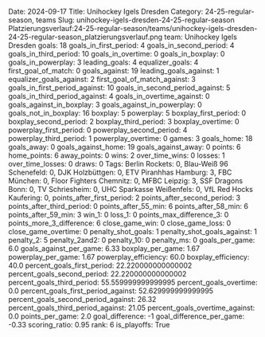 Date: 2024-09-17
Title: Unihockey Igels Dresden
Category: 24-25-regular-season, teams
Slug: unihockey-igels-dresden-24-25-regular-season
Platzierungsverlauf:24-25-regular-season/teams/unihockey-igels-dresden-24-25-regular-season_platzierungsverlauf.png
team: Unihockey Igels Dresden
goals: 18
goals_in_first_period: 4
goals_in_second_period: 4
goals_in_third_period: 10
goals_in_overtime: 0
goals_in_boxplay: 0
goals_in_powerplay: 3
leading_goals: 4
equalizer_goals: 4
first_goal_of_match: 0
goals_against: 19
leading_goals_against: 1
equalizer_goals_against: 2
first_goal_of_match_against: 3
goals_in_first_period_against: 10
goals_in_second_period_against: 5
goals_in_third_period_against: 4
goals_in_overtime_against: 0
goals_against_in_boxplay: 3
goals_against_in_powerplay: 0
goals_not_in_boxplay: 16
boxplay: 5
powerplay: 5
boxplay_first_period: 0
boxplay_second_period: 2
boxplay_third_period: 3
boxplay_overtime: 0
powerplay_first_period: 0
powerplay_second_period: 4
powerplay_third_period: 1
powerplay_overtime: 0
games: 3
goals_home: 18
goals_away: 0
goals_against_home: 19
goals_against_away: 0
points: 6
home_points: 6
away_points: 0
wins: 2
over_time_wins: 0
losses: 1
over_time_losses: 0
draws: 0
Tags:  Berlin Rockets: 0,  Blau-Weiß 96 Schenefeld: 0,  DJK Holzbüttgen: 0,  ETV Piranhhas Hamburg: 3,  FBC München: 0,  Floor Fighters Chemnitz: 0,  MFBC Leipzig: 3,  SSF Dragons Bonn: 0,  TV Schriesheim: 0,  UHC Sparkasse Weißenfels: 0,  VfL Red Hocks Kaufering: 0,
points_after_first_period: 2
points_after_second_period: 3
points_after_third_period: 0
points_after_55_min: 6
points_after_58_min: 6
points_after_59_min: 3
win_1: 0
loss_1: 0
points_max_difference_3: 0
points_more_3_difference: 6
close_game_win: 0
close_game_loss: 0
close_game_overtime: 0
penalty_shot_goals: 1
penalty_shot_goals_against: 1
penalty_2: 5
penalty_2and2: 0
penalty_10: 0
penalty_ms: 0
goals_per_game: 6.0
goals_against_per_game: 6.33
boxplay_per_game: 1.67
powerplay_per_game: 1.67
powerplay_efficiency: 60.0
boxplay_efficiency: 40.0
percent_goals_first_period: 22.220000000000002
percent_goals_second_period: 22.220000000000002
percent_goals_third_period: 55.559999999999995
percent_goals_overtime: 0.0
percent_goals_first_period_against: 52.629999999999995
percent_goals_second_period_against: 26.32
percent_goals_third_period_against: 21.05
percent_goals_overtime_against: 0.0
points_per_game: 2.0
goal_difference: -1
goal_difference_per_game: -0.33
scoring_ratio: 0.95
rank: 6
is_playoffs: True
